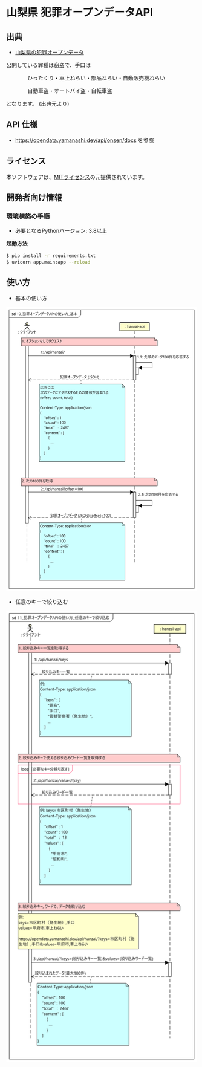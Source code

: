 # 山梨県 犯罪オープンデータAPI

## 出典
- [山梨県の犯罪オープンデータ](https://www.pref.yamanashi.jp/police/p_anzen/hanzai_opendate.html)

公開している罪種は窃盗で、手口は

　　　　ひったくり・車上ねらい・部品ねらい・自動販売機ねらい

　　　　自動車盗・オートバイ盗・自転車盗
   
となります。
(出典元より)

## API 仕様
- https://opendata.yamanashi.dev/api/onsen/docs を参照

## ライセンス
本ソフトウェアは、[MITライセンス](./LICENSE.txt)の元提供されています。

## 開発者向け情報

### 環境構築の手順

- 必要となるPythonバージョン: 3.8以上

**起動方法**
``` bash
$ pip install -r requirements.txt
$ uvicorn app.main:app --reload
```

## 使い方

- 基本の使い方
<img src="https://github.com/opendata-yamanashi/hanzai-api/blob/main/img/10_%E7%8A%AF%E7%BD%AA%E3%82%AA%E3%83%BC%E3%83%97%E3%83%B3%E3%83%87%E3%83%BC%E3%82%BFAPI%E3%81%AE%E4%BD%BF%E3%81%84%E6%96%B9_%E5%9F%BA%E6%9C%AC.svg" width="600">

- 任意のキーで絞り込む
<img src="https://github.com/opendata-yamanashi/hanzai-api/blob/main/img/11_%E7%8A%AF%E7%BD%AA%E3%82%AA%E3%83%BC%E3%83%97%E3%83%B3%E3%83%87%E3%83%BC%E3%82%BFAPI%E3%81%AE%E4%BD%BF%E3%81%84%E6%96%B9_%E4%BB%BB%E6%84%8F%E3%81%AE%E3%82%AD%E3%83%BC%E3%81%A7%E7%B5%9E%E3%82%8A%E8%BE%BC%E3%82%80.svg" width="600">
 
